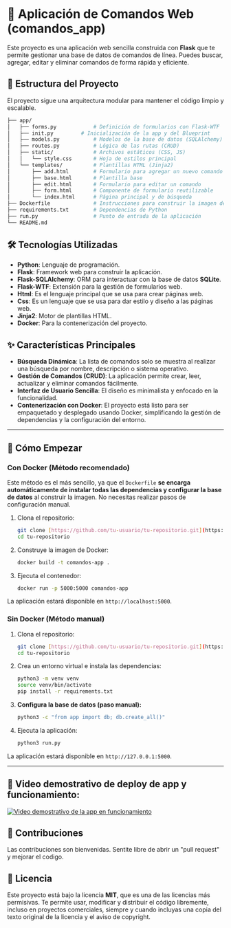 # 🚀 Aplicación de Comandos Web (comandos_app)

Este proyecto es una aplicación web sencilla construida con **Flask** que te permite gestionar una base de datos de comandos de línea. Puedes buscar, agregar, editar y eliminar comandos de forma rápida y eficiente.

## 📁 Estructura del Proyecto

El proyecto sigue una arquitectura modular para mantener el código limpio y escalable.
```bash
├── app/
│   ├── forms.py            # Definición de formularios con Flask-WTF
│   ├── init.py         # Inicialización de la app y del Blueprint
│   ├── models.py           # Modelos de la base de datos (SQLAlchemy)
│   ├── routes.py           # Lógica de las rutas (CRUD)
│   ├── static/             # Archivos estáticos (CSS, JS)
│   │   └── style.css       # Hoja de estilos principal
│   └── templates/          # Plantillas HTML (Jinja2)
│       ├── add.html        # Formulario para agregar un nuevo comando
│       ├── base.html       # Plantilla base
│       ├── edit.html       # Formulario para editar un comando
│       ├── form.html       # Componente de formulario reutilizable
│       └── index.html      # Página principal y de búsqueda
├── Dockerfile              # Instrucciones para construir la imagen de Docker
├── requirements.txt        # Dependencias de Python
├── run.py                  # Punto de entrada de la aplicación
└── README.md

```

## 🛠️ Tecnologías Utilizadas

* **Python**: Lenguaje de programación.
* **Flask**: Framework web para construir la aplicación.
* **Flask-SQLAlchemy**: ORM para interactuar con la base de datos **SQLite**.
* **Flask-WTF**: Extensión para la gestión de formularios web.
* **Html**: Es el lenguaje principal que se usa para crear páginas web.
* **Css**: Es un lenguaje que se usa para dar estilo y diseño a las páginas web.
* **Jinja2**: Motor de plantillas HTML.
* **Docker**: Para la contenerización del proyecto.

## ✨ Características Principales

* **Búsqueda Dinámica**: La lista de comandos solo se muestra al realizar una búsqueda por nombre, descripción o sistema operativo.
* **Gestión de Comandos (CRUD)**: La aplicación permite crear, leer, actualizar y eliminar comandos fácilmente.
* **Interfaz de Usuario Sencilla**: El diseño es minimalista y enfocado en la funcionalidad.
* **Contenerización con Docker**: El proyecto está listo para ser empaquetado y desplegado usando Docker, simplificando la gestión de dependencias y la configuración del entorno.

---

## 🚀 Cómo Empezar

### Con Docker (Método recomendado)

Este método es el más sencillo, ya que el `Dockerfile` **se encarga automáticamente de instalar todas las dependencias y configurar la base de datos** al construir la imagen. No necesitas realizar pasos de configuración manual.

1.  Clona el repositorio:
    ```bash
    git clone [https://github.com/tu-usuario/tu-repositorio.git](https://github.com/tu-usuario/tu-repositorio.git)
    cd tu-repositorio
    ```
2.  Construye la imagen de Docker:
    ```bash
    docker build -t comandos-app .
    ```
3.  Ejecuta el contenedor:
    ```bash
    docker run -p 5000:5000 comandos-app
    ```

La aplicación estará disponible en `http://localhost:5000`.

### Sin Docker (Método manual)

1.  Clona el repositorio:
    ```bash
    git clone [https://github.com/tu-usuario/tu-repositorio.git](https://github.com/tu-usuario/tu-repositorio.git)
    cd tu-repositorio
    ```
2.  Crea un entorno virtual e instala las dependencias:
    ```bash
    python3 -m venv venv
    source venv/bin/activate
    pip install -r requirements.txt
    ```
3.  **Configura la base de datos (paso manual):**
    ```bash
    python3 -c "from app import db; db.create_all()"
    ```
4.  Ejecuta la aplicación:
    ```bash
    python3 run.py
    ```

La aplicación estará disponible en `http://127.0.0.1:5000`.

---
## 🎥 Video demostrativo de deploy de app y funcionamiento:

[![Video demostrativo de la app en funcionamiento](https://img.youtube.com/vi/rD0_iyl7WI8/0.jpg)](https://youtu.be/rD0_iyl7WI8)


## 🤝 Contribuciones

Las contribuciones son bienvenidas. Sentite libre de abrir un "pull request" y mejorar el codigo.

## 📝 Licencia

Este proyecto está bajo la licencia **MIT**, que es una de las licencias más permisivas. Te permite usar, modificar y distribuir el código libremente, incluso en proyectos comerciales, siempre y cuando incluyas una copia del texto original de la licencia y el aviso de copyright.
